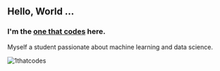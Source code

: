 ## Hello, World ... 
### I'm the [one that codes](https://www.github.com/1thatcodes) here. 

Myself a student passionate about machine learning and data science.

<img src="https://github-readme-stats.vercel.app/api/top-langs/?username=1thatcodes&hide=html,c" alt="1thatcodes" />

